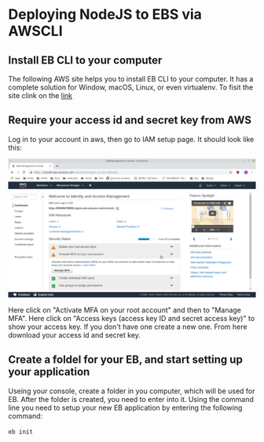 # Deploying NodeJS to EBS via AWSCLI
## Install EB CLI to your computer

The following AWS site helps you to install EB CLI to your computer. It has a complete solution for Window, macOS, Linux, or even virtualenv. To fisit the site clink on the [link](https://docs.aws.amazon.com/elasticbeanstalk/latest/dg/eb-cli3-install.html)

## Require your access id and secret key from AWS

Log in to your account in aws, then go to IAM setup page. It should look like this:

<img src='Images/aws_IAM_page.png'>

Here click on "Activate MFA on your root account" and then to "Manage MFA". Here click on "Access keys (access key ID and secret access key)" to show your access key. If you don't have one create a new one.  From here download your access id and secret key.

## Create a foldel for your EB, and start setting up your application

Useing your console, create a folder in you computer, which will be used for EB. 
After the folder is created, you need to enter into it. Using the command line you need to setup your new EB application by entering the following command:

``` eb init ```

